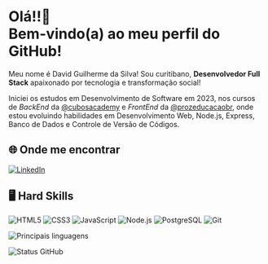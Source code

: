 <h1> Olá!!🖖 <br>
Bem-vindo(a) ao meu perfil do GitHub!</h1>

Meu nome é David Guilherme da Silva! Sou curitibano, **Desenvolvedor Full Stack** apaixonado por tecnologia e transformação social!

Iniciei os estudos em Desenvolvimento de Software em 2023, nos cursos de *BackEnd* da [@cubosacademy](https://cubos.academy/) e *FrontEnd* da [@prozeducacaobr](https://prozeducacao.com.br/), onde estou evoluindo habilidades em Desenvolvimento Web, Node.js, Express, Banco de Dados e Controle de Versão de Códigos.

## 🌐 Onde me encontrar
[![LinkedIn](https://img.shields.io/badge/LinkedIn-0077B5?style=flat&logo=linkedin&logoColor=white)](https://www.linkedin.com/in/davidgsilva/)

## 🖥️ Hard Skills
![HTML5](https://img.shields.io/badge/HTML_5-E34F26?style=plastic&logo=html5&logoColor=white)
![CSS3](https://img.shields.io/badge/CSS_3-1572B6?style=plastic&logo=css3&logoColor=white)
![JavaScript](https://img.shields.io/badge/JavaScript-323330?style=plastic&logo=javascript&logoColor=F7DF1E)
![Node.js](https://img.shields.io/badge/Node%20js-339933?style=plastic&logo=nodedotjs&logoColor=white)
![PostgreSQL](https://img.shields.io/badge/PostgreSQL-316192?style=plastic&logo=postgresql&logoColor=white)
![Git](https://img.shields.io/badge/GIT-E44C30?style=plastic&logo=git&logoColor=white)


![Principais linguagens](https://github-readme-stats.vercel.app/api/top-langs/?username=DavidG-Silva&theme=neon&hide_border=true&custom_title=Principais%20linguagens)

![Status GitHub](https://github-readme-stats.vercel.app/api?username=DavidG-Silva&show_icons=true&rank_icon=github&theme=neon&hide_border=true&hide=contribs,issues&show=reviews&locale=pt-br)













